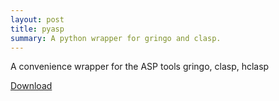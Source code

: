 ```yaml
---
layout: post
title: pyasp
summary: A python wrapper for gringo and clasp.
---
```

A convenience wrapper for the ASP tools gringo, clasp, hclasp

[Download](http://pypi.python.org/pypi/pyasp)
